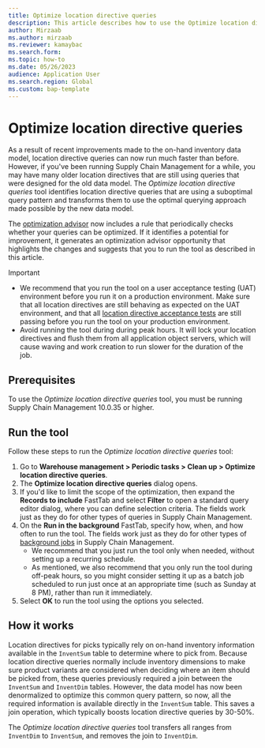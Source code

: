 ```yaml
---
title: Optimize location directive queries
description: This article describes how to use the Optimize location directive queries tool, which identifies location directive queries that are using a suboptimal query pattern and transforms them to use the optimal querying approach made possible by the new data model.
author: Mirzaab
ms.author: mirzaab
ms.reviewer: kamaybac
ms.search.form:
ms.topic: how-to
ms.date: 05/26/2023
audience: Application User
ms.search.region: Global
ms.custom: bap-template
---
```


# Optimize location directive queries

As a result of recent improvements made to the on-hand inventory data model, location directive queries can now run much faster than before. However, if you've been running Supply Chain Management for a while, you may have many older location directives that are still using queries that were designed for the old data model. The *Optimize location directive queries* tool identifies location directive queries that are using a suboptimal query pattern and transforms them to use the optimal querying approach made possible by the new data model.

The [optimization advisor](../../fin-ops-core/dev-itpro/sysadmin/optimization-advisor-overview.md) now includes a rule that periodically checks whether your queries can be optimized. If it identifies a potential for improvement, it generates an optimization advisor opportunity that highlights the changes and suggests that you to run the tool as described in this article.

> [!IMPORTANT]
>
> - We recommend that you run the tool on a user acceptance testing (UAT) environment before you run it on a production environment. Make sure that all location directives are still behaving as expected on the UAT environment, and that all [location directive acceptance tests](location-directive-acceptance-tests.md) are still passing before you run the tool on your production environment.
> - Avoid running the tool during during peak hours. It will lock your location directives and flush them from all application object servers, which will cause waving and work creation to run slower for the duration of the job.

## Prerequisites

To use the *Optimize location directive queries* tool, you must be running Supply Chain Management 10.0.35 or higher.

## Run the tool

Follow these steps to run the *Optimize location directive queries* tool:

1. Go to **Warehouse management \> Periodic tasks \> Clean up \> Optimize location directive queries**.
1. The **Optimize location directive queries** dialog opens.
1. If you'd like to limit the scope of the optimization, then expand the **Records to include** FastTab and select **Filter** to open a standard query editor dialog, where you can define selection criteria. The fields work just as they do for other types of queries in Supply Chain Management.
1. On the **Run in the background** FastTab, specify how, when, and how often to run the tool. The fields work just as they do for other types of [background jobs](../../fin-ops-core/dev-itpro/sysadmin/batch-processing-overview.md) in Supply Chain Management.
    - We recommend that you just run the tool only when needed, without setting up a recurring schedule.
    - As mentioned, we also recommend that you only run the tool during off-peak hours, so you might consider setting it up as a batch job scheduled to run just once at an appropriate time (such as Sunday at 8 PM), rather than run it immediately.
1. Select **OK** to run the tool using the options you selected.

## How it works

Location directives for picks typically rely on on-hand inventory information available in the `InventSum` table to determine where to pick from. Because location directive queries normally include inventory dimensions to make sure product variants are considered when deciding where an item should be picked from, these queries previously required a join between the `InventSum` and `InventDim` tables. However, the data model has now been denormalized to optimize this common query pattern, so now, all the required information is available directly in the `InventSum` table. This saves a join operation, which typically boosts location directive queries by 30-50%.

The *Optimize location directive queries* tool transfers all ranges from `InventDim` to `InventSum`, and removes the join to `InventDim`.

